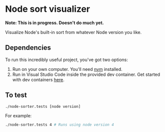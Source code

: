 # Node sort visualizer

**Note: This is in progress. Doesn't do much yet.**

Visualize Node's built-in sort from whatever Node version you like.

## Dependencies

To run this incredibly useful project, you've got two options:

1. Run on your own computer. You'll need [nvm](https://github.com/nvm-sh/nvm) installed.
2. Run in Visual Studio Code inside the provided dev container. Get started with dev containers [here](https://code.visualstudio.com/docs/remote/containers#_getting-started).

## To test

```bash
./node-sorter.tests [node version]
```
For example:
```bash
./node-sorter.tests 4 # Runs using node version 4
```
